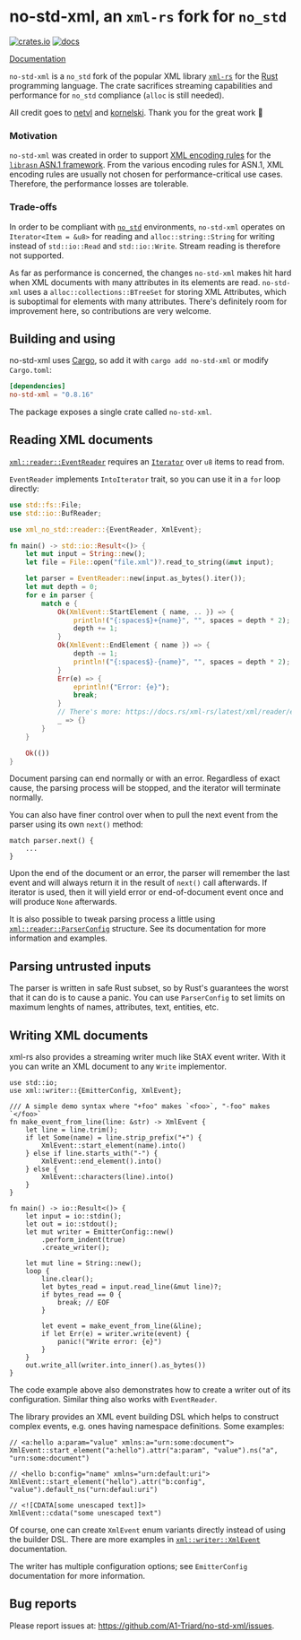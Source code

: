 # no-std-xml, an `xml-rs` fork for `no_std`

[![crates.io][crates-io-img]](https://lib.rs/crates/no-std-xml)
[![docs][docs-img]](https://docs.rs/no-std-xml/)

[Documentation](https://docs.rs/no-std-xml/)

[crates-io-img]: https://img.shields.io/crates/v/no-std-xml.svg
[docs-img]: https://img.shields.io/badge/docs-latest%20release-6495ed.svg

`no-std-xml` is a `no_std` fork of the popular XML library [`xml-rs`](https://github.com/kornelski/xml-rs)
for the [Rust](https://www.rust-lang.org/) programming language. The crate sacrifices streaming capabilities 
and performance for `no_std` compliance (`alloc` is still needed).

All credit goes to [netvl](https://github.com/netvl) and [kornelski](https://github.com/kornelski). 
Thank you for the great work :green_heart:

### Motivation

`no-std-xml` was created in order to support [XML encoding rules](https://www.itu.int/en/ITU-T/asn1/Pages/xer.aspx) 
for the [`librasn` ASN.1 framework](https://github.com/librasn). From the various encoding rules for ASN.1, XML 
encoding rules are usually not chosen for performance-critical use cases. Therefore, the performance losses are tolerable.

### Trade-offs

In order to be compliant with [`no_std`](https://docs.rust-embedded.org/book/intro/no-std.html) environments, 
`no-std-xml` operates on `Iterator<Item = &u8>` for reading and `alloc::string::String` for writing instead of
`std::io::Read` and `std::io::Write`.
Stream reading is therefore not supported.

As far as performance is concerned, the changes `no-std-xml` makes hit hard when XML documents with 
many attributes in its elements are read. `no-std-xml` uses a `alloc::collections::BTreeSet` for 
storing XML Attributes, which is suboptimal for elements with many attributes. There's definitely
room for improvement here, so contributions are very welcome.

## Building and using

no-std-xml uses [Cargo](https://crates.io), so add it with `cargo add no-std-xml` or modify `Cargo.toml`:

```toml
[dependencies]
no-std-xml = "0.8.16"
```

The package exposes a single crate called `no-std-xml`.

## Reading XML documents

[`xml::reader::EventReader`](EventReader) requires an [`Iterator`](https://doc.rust-lang.org/core/iter/trait.Iterator.html) 
over `u8` items to read from. 

[EventReader]: https://docs.rs/xml-rs/latest/xml/reader/struct.EventReader.html

`EventReader` implements `IntoIterator` trait, so you can use it in a `for` loop directly:

```rust
use std::fs::File;
use std::io::BufReader;

use xml_no_std::reader::{EventReader, XmlEvent};

fn main() -> std::io::Result<()> {
    let mut input = String::new();
    let file = File::open("file.xml")?.read_to_string(&mut input);

    let parser = EventReader::new(input.as_bytes().iter());
    let mut depth = 0;
    for e in parser {
        match e {
            Ok(XmlEvent::StartElement { name, .. }) => {
                println!("{:spaces$}+{name}", "", spaces = depth * 2);
                depth += 1;
            }
            Ok(XmlEvent::EndElement { name }) => {
                depth -= 1;
                println!("{:spaces$}-{name}", "", spaces = depth * 2);
            }
            Err(e) => {
                eprintln!("Error: {e}");
                break;
            }
            // There's more: https://docs.rs/xml-rs/latest/xml/reader/enum.XmlEvent.html
            _ => {}
        }
    }

    Ok(())
}
```

Document parsing can end normally or with an error. Regardless of exact cause, the parsing
process will be stopped, and the iterator will terminate normally.

You can also have finer control over when to pull the next event from the parser using its own
`next()` method:

```rust,ignore
match parser.next() {
    ...
}
```

Upon the end of the document or an error, the parser will remember the last event and will always
return it in the result of `next()` call afterwards. If iterator is used, then it will yield
error or end-of-document event once and will produce `None` afterwards.

It is also possible to tweak parsing process a little using [`xml::reader::ParserConfig`][ParserConfig] structure.
See its documentation for more information and examples.

[ParserConfig]: https://docs.rs/xml-rs/latest/xml/reader/struct.ParserConfig.html

## Parsing untrusted inputs

The parser is written in safe Rust subset, so by Rust's guarantees the worst that it can do is to cause a panic.
You can use `ParserConfig` to set limits on maximum lenghts of names, attributes, text, entities, etc.

## Writing XML documents

xml-rs also provides a streaming writer much like StAX event writer. With it you can write an
XML document to any `Write` implementor.

```rust,no_run
use std::io;
use xml::writer::{EmitterConfig, XmlEvent};

/// A simple demo syntax where "+foo" makes `<foo>`, "-foo" makes `</foo>`
fn make_event_from_line(line: &str) -> XmlEvent {
    let line = line.trim();
    if let Some(name) = line.strip_prefix("+") {
        XmlEvent::start_element(name).into()
    } else if line.starts_with("-") {
        XmlEvent::end_element().into()
    } else {
        XmlEvent::characters(line).into()
    }
}

fn main() -> io::Result<()> {
    let input = io::stdin();
    let out = io::stdout();
    let mut writer = EmitterConfig::new()
        .perform_indent(true)
        .create_writer();

    let mut line = String::new();
    loop {
        line.clear();
        let bytes_read = input.read_line(&mut line)?;
        if bytes_read == 0 {
            break; // EOF
        }

        let event = make_event_from_line(&line);
        if let Err(e) = writer.write(event) {
            panic!("Write error: {e}")
        }
    }
    out.write_all(writer.into_inner().as_bytes())
}
```

The code example above also demonstrates how to create a writer out of its configuration.
Similar thing also works with `EventReader`.

The library provides an XML event building DSL which helps to construct complex events,
e.g. ones having namespace definitions. Some examples:

```rust,ignore
// <a:hello a:param="value" xmlns:a="urn:some:document">
XmlEvent::start_element("a:hello").attr("a:param", "value").ns("a", "urn:some:document")

// <hello b:config="name" xmlns="urn:default:uri">
XmlEvent::start_element("hello").attr("b:config", "value").default_ns("urn:defaul:uri")

// <![CDATA[some unescaped text]]>
XmlEvent::cdata("some unescaped text")
```

Of course, one can create `XmlEvent` enum variants directly instead of using the builder DSL.
There are more examples in [`xml::writer::XmlEvent`][XmlEvent] documentation.

[XmlEvent]: https://docs.rs/xml-rs/latest/xml/reader/enum.XmlEvent.html

The writer has multiple configuration options; see `EmitterConfig` documentation for more
information.

[EmitterConfig]: https://docs.rs/xml-rs/latest/xml/writer/struct.EmitterConfig.html

## Bug reports

Please report issues at: <https://github.com/A1-Triard/no-std-xml/issues>.
